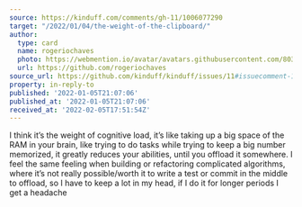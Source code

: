 ```yaml
---
source: https://kinduff.com/comments/gh-11/1006077290
target: "/2022/01/04/the-weight-of-the-clipboard/"
author:
  type: card
  name: rogeriochaves
  photo: https://webmention.io/avatar/avatars.githubusercontent.com/803d6a98dd7a190768ea6617bf0ff7a9d4486bafacd47f152d4e9de503fe8149.jpg
  url: https://github.com/rogeriochaves
source_url: https://github.com/kinduff/kinduff/issues/11#issuecomment-1006077290
property: in-reply-to
published: '2022-01-05T21:07:06'
published_at: '2022-01-05T21:07:06'
received_at: '2022-02-05T17:51:54Z'
---
```


I think it’s the weight of cognitive load, it’s like taking up a big space of the RAM in your brain, like trying to do tasks while trying to keep a big number memorized, it greatly reduces your abilities, until you offload it somewhere.
I feel the same feeling when building or refactoring complicated algorithms, where it’s not really possible/worth it to write a test or commit in the middle to offload, so I have to keep a lot in my head, if I do it for longer periods I get a headache